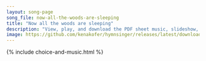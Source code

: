 ```yaml
---
layout: song-page
song_file: now-all-the-woods-are-sleeping
title: "Now all the woods are sleeping"
description: "View, play, and download the PDF sheet music, slideshow, and audio. Lyrics: Now all the woods are sleeping, the night and stillness creeping o'er city, field, and beast; but thou, my heart, awake be, with pray'rful thanks, att... english secular 4part evening"
image: https://github.com/kenakofer/hymnsinger/releases/latest/download/now-all-the-woods-are-sleeping-trad.png
---
```


{% include choice-and-music.html %}